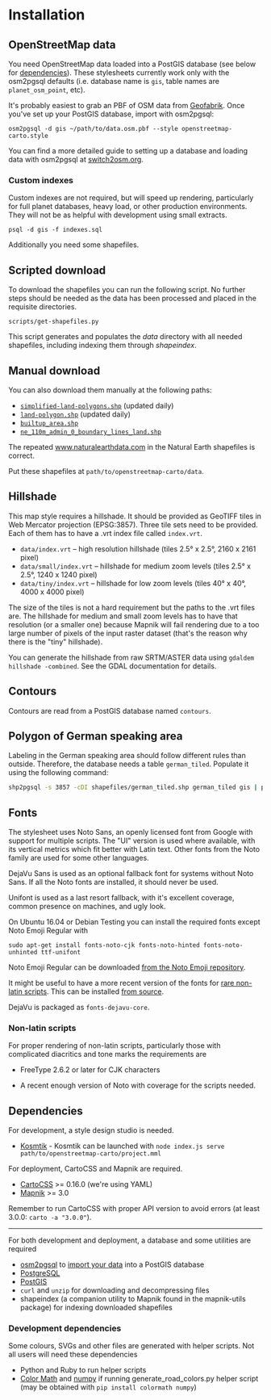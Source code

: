 # Installation

## OpenStreetMap data
You need OpenStreetMap data loaded into a PostGIS database (see below for [dependencies](#dependencies)). These stylesheets currently work only with the osm2pgsql defaults (i.e. database name is `gis`, table names are `planet_osm_point`, etc).

It's probably easiest to grab an PBF of OSM data from [Geofabrik](http://download.geofabrik.de/). Once you've set up your PostGIS database, import with osm2pgsql:

```
osm2pgsql -d gis ~/path/to/data.osm.pbf --style openstreetmap-carto.style
```

You can find a more detailed guide to setting up a database and loading data with osm2pgsql at [switch2osm.org](http://switch2osm.org/loading-osm-data/).

### Custom indexes
Custom indexes are not required, but will speed up rendering, particularly for full planet databases, heavy load, or other production environments. They will not be as helpful with development using small extracts.

```
psql -d gis -f indexes.sql
```

Additionally you need some shapefiles.

## Scripted download
To download the shapefiles you can run the following script. No further steps should be needed as the data has been processed and placed in the requisite directories.

```
scripts/get-shapefiles.py
```

This script generates and populates the *data* directory with all needed shapefiles, including indexing them through *shapeindex*.

## Manual download

You can also download them manually at the following paths:

* [`simplified-land-polygons.shp`](https://osmdata.openstreetmap.de/simplified-land-polygons-complete-3857.zip) (updated daily)
* [`land-polygon.shp`](https://osmdata.openstreetmap.de/land-polygons-split-3857.zip) (updated daily)
* [`builtup_area.shp`](https://planet.openstreetmap.org/historical-shapefiles/world_boundaries-spherical.tgz)
* [`ne_110m_admin_0_boundary_lines_land.shp`](http://www.naturalearthdata.com/http//www.naturalearthdata.com/download/110m/cultural/ne_110m_admin_0_boundary_lines_land.zip)

The repeated www.naturalearthdata.com in the Natural Earth shapefiles is correct.

Put these shapefiles at `path/to/openstreetmap-carto/data`.

## Hillshade

This map style requires a hillshade. It should be provided as GeoTIFF tiles in Web Mercator projection (EPSG:3857).
Three tile sets need to be provided. Each of them has to have a .vrt index file called `index.vrt`.

* `data/index.vrt` – high resolution hillshade (tiles 2.5° x 2.5°, 2160 x 2161 pixel)
* `data/small/index.vrt` – hillshade for medium zoom levels (tiles 2.5° x 2.5°, 1240 x 1240 pixel)
* `data/tiny/index.vrt` – hillshade for low zoom levels (tiles 40° x 40°, 4000 x 4000 pixel)

The size of the tiles is not a hard requirement but the paths to the .vrt files are. The hillshade for
medium and small zoom levels has to have that resolution (or a smaller one) because Mapnik will fail rendering
due to a too large number of pixels of the input raster dataset (that's the reason why there is the "tiny" hillshade).

You can generate the hillshade from raw SRTM/ASTER data using `gdaldem hillshade -combined`. See the GDAL documentation for details.

## Contours

Contours are read from a PostGIS database named `contours`.

## Polygon of German speaking area

Labeling in the German speaking area should follow different rules than outside. Therefore, the database needs a table `german_tiled`.
Populate it using the following command:

```sh
shp2pgsql -s 3857 -cDI shapefiles/german_tiled.shp german_tiled gis | psql -d gis
```

## Fonts
The stylesheet uses Noto Sans, an openly licensed font from Google with support for multiple scripts. The "UI" version is used where available, with its vertical metrics which fit better with Latin text. Other fonts from the Noto family are used for some other languages.

DejaVu Sans is used as an optional fallback font for systems without Noto Sans. If all the Noto fonts are installed, it should never be used.

Unifont is used as a last resort fallback, with it's excellent coverage, common presence on machines, and ugly look.

On Ubuntu 16.04 or Debian Testing you can install the required fonts except Noto Emoji Regular with

```
sudo apt-get install fonts-noto-cjk fonts-noto-hinted fonts-noto-unhinted ttf-unifont
```

Noto Emoji Regular can be downloaded [from the Noto Emoji repository](https://github.com/googlei18n/noto-emoji).

It might be useful to have a more recent version of the fonts for [rare non-latin scripts](#non-latin-scripts). This can be installed [from source](https://github.com/googlei18n/noto-fonts/blob/master/FAQ.md#where-are-the-fonts).

DejaVu is packaged as `fonts-dejavu-core`.

### Non-latin scripts

For proper rendering of non-latin scripts, particularly those with complicated diacritics and tone marks the requirements are

* FreeType 2.6.2 or later for CJK characters

* A recent enough version of Noto with coverage for the scripts needed.

## Dependencies

For development, a style design studio is needed.
* [Kosmtik](https://github.com/kosmtik/kosmtik) - Kosmtik can be launched with `node index.js serve path/to/openstreetmap-carto/project.mml`

For deployment, CartoCSS and Mapnik are required.

* [CartoCSS](https://github.com/mapbox/carto) >= 0.16.0 (we're using YAML)
* [Mapnik](https://github.com/mapnik/mapnik/wiki/Mapnik-Installation) >= 3.0

Remember to run CartoCSS with proper API version to avoid errors (at least 3.0.0: `carto -a "3.0.0"`).

---

For both development and deployment, a database and some utilities are required

* [osm2pgsql](http://wiki.openstreetmap.org/wiki/Osm2pgsql) to [import your data](https://switch2osm.org/loading-osm-data/) into a PostGIS database
* [PostgreSQL](http://www.postgresql.org/)
* [PostGIS](http://postgis.org/)
* `curl` and `unzip` for downloading and decompressing files
* shapeindex (a companion utility to Mapnik found in the mapnik-utils package) for indexing downloaded shapefiles

### Development dependencies

Some colours, SVGs and other files are generated with helper scripts. Not all users will need these dependencies

* Python and Ruby to run helper scripts
* [Color Math](https://github.com/gtaylor/python-colormath) and [numpy](http://www.numpy.org/) if running generate_road_colors.py helper script (may be obtained with `pip install colormath numpy`)
